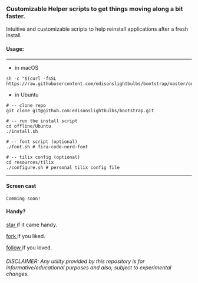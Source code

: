 ### Customizable Helper scripts to get things moving along a bit faster.

Intuitive and customizable scripts to help reinstall applications after a fresh install.

#### Usage:

---

* in macOS
```
sh -c "$(curl -fsSL https://raw.githubusercontent.com/edisonslightbulbs/bootstrap/master/online/macOS/install.command)"
```

* in Ubuntu 
```
# -- clone repo
git clone git@github.com:edisonslightbulbs/bootstrap.git

# -- run the install script
cd offline/Ubuntu
./install.sh

# -- font script (optional)
./font.sh # fira-code-nerd-font

# -- tilix config (optional)
cd resources/tilix
./configure.sh # personal tilix config file
```

---

#### Screen cast

`Comming soon!`

#### Handy?

[ star ](https://github.com/edisonslightbulbs/bootstrap/star) if it came handy.

[ fork ](https://github.com/edisonslightbulbs/bootstrap/fork) if you liked.

[ follow ](https://github.com/edisonslightbulbs/bootstrap/subscription) if you loved.

###### DISCLAIMER: Any utility provided by this repository is for informative/educational purposes and also, subject to experimental changes.

